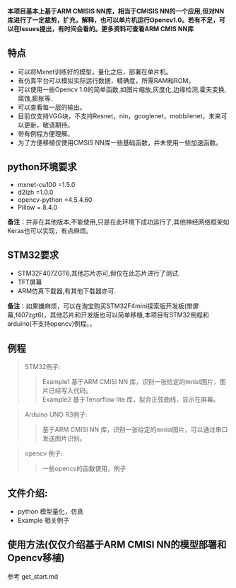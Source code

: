 **本项目基本上基于ARM CMISIS NN库，相当于CMISIS NN的一个应用,但对NN库进行了一定裁剪，扩充，解释，也可以单片机运行Opencv1.0。若有不足，可以在Issues提出，有时间会看的。更多资料可查看ARM CMIS NN库**
## 特点
- 可以将Mxnet训练好的模型，量化之后，部署在单片机。
- 有仿真平台可以模拟实际运行数据，精确度，所需RAM和ROM。
- 可以使用一些Opencv 1.0的简单函数,如图片缩放,灰度化,边缘检测,霍夫变换,腐蚀,膨胀等.
- 可以查看每一层的输出。
- 目前仅支持VGG块，不支持Resnet，nin，googlenet，mobbilenet，未来可以更新，敬请期待。
- 带有例程方便理解。
- 为了方便移植仅使用CMSIS NN库一些基础函数，并未使用一些加速函数。
##
## python环境要求
- mxnet-cu100    =1.5.0 
- d2lzh          =1.0.0
- opencv-python =4.5.4.60
- Pillow         =   8.4.0  

**备注**：并非在其他版本,不能使用,只是在此环境下成功运行了,其他神经网络框架如Keras也可以实现，有点麻烦。
##   

## STM32要求
- STM32F407ZGT6,其他芯片亦可,但仅在此芯片进行了测试.
- TFT屏幕
- ARM仿真下载器,有其他下载器亦可.  

**备注**：如果嫌麻烦，可以在淘宝购买STM32F4mini探索版开发板(带屏幕,f407zgt6)，其他芯片和开发版也可以简单移植,本项目有STM32例程和arduino(不支持opencv)例程。。
##



## 例程
>STM32例子:
>>Example1 基于ARM CMISI NN 库，识别一张给定的mnist图片，图片已经写入代码。  
>>Example2 基于Tenorflow lite 库，拟合正弦曲线，显示在屏幕。   

> Arduino UNO R3例子:  
>> 基于ARM CMISI NN 库，识别一张给定的mnist图片，可以通过串口发送图片识别。  
  
> opencv 例子:
>>一些opencv的函数使用，例子


##

## 文件介绍:  
- python  模型量化，仿真
- Example 相关例子
## 
## 使用方法(仅仅介绍基于ARM CMISI NN的模型部署和Opencv移植)
参考  get_start.md
##
